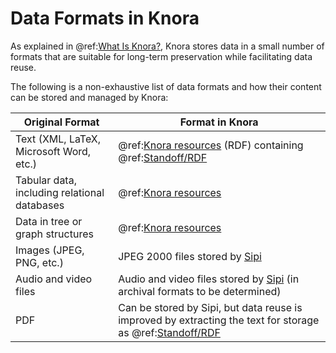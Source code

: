 <!---
Copyright © 2015-2019 the contributors (see Contributors.md).

This file is part of Knora.

Knora is free software: you can redistribute it and/or modify
it under the terms of the GNU Affero General Public License as published
by the Free Software Foundation, either version 3 of the License, or
(at your option) any later version.

Knora is distributed in the hope that it will be useful,
but WITHOUT ANY WARRANTY; without even the implied warranty of
MERCHANTABILITY or FITNESS FOR A PARTICULAR PURPOSE.  See the
GNU Affero General Public License for more details.

You should have received a copy of the GNU Affero General Public
License along with Knora.  If not, see <http://www.gnu.org/licenses/>.
-->

# Data Formats in Knora

As explained in @ref:[What Is Knora?](what-is-knora.md), Knora stores data
in a small number of formats that are suitable for long-term preservation while
facilitating data reuse.

The following is a non-exhaustive list of data formats and how their content
can be stored and managed by Knora:

| Original Format                              | Format in Knora                                                                                                              |
|----------------------------------------------|------------------------------------------------------------------------------------------------------------------------------|
| Text (XML, LaTeX, Microsoft Word, etc.)      | @ref:[Knora resources](../03-apis/api-v2/editing-resources.md) (RDF) containing @ref:[Standoff/RDF](standoff-rdf.md)            |
| Tabular data, including relational databases | @ref:[Knora resources](../03-apis/api-v2/editing-resources.md)                                                                  |
| Data in tree or graph structures             | @ref:[Knora resources](../03-apis/api-v2/editing-resources.md)                                                                  |
| Images (JPEG, PNG, etc.)                     | JPEG 2000 files stored by [Sipi](https://github.com/dhlab-basel/Sipi)                                                        |
| Audio and video files                        | Audio and video files stored by [Sipi](https://github.com/dhlab-basel/Sipi) (in archival formats to be determined)           |
| PDF                                          | Can be stored by Sipi, but data reuse is improved by extracting the text for storage as @ref:[Standoff/RDF](standoff-rdf.md) |

